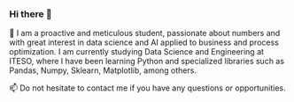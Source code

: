 ### Hi there 👋
🔭 I am a proactive and meticulous student, passionate about numbers and with great interest in data science and AI applied to business and process optimization. I am currently studying Data Science and Engineering at ITESO, where I have been learning Python and specialized libraries such as Pandas, Numpy, Sklearn, Matplotlib, among others.

📫 Do not hesitate to contact me if you have any questions or opportunities.  
<!--
**RafaelTakata0105/RafaelTakata0105** is a ✨ _special_ ✨ repository because its `README.md` (this file) appears on your GitHub profile.

Here are some ideas to get you started:

- 🔭 I’m currently working on ...
- 🌱 I’m currently learning ...
- 👯 I’m looking to collaborate on ...
- 🤔 I’m looking for help with ...
- 💬 Ask me about ...
- 📫 How to reach me: ...
- 😄 Pronouns: ...
- ⚡ Fun fact: ...
-->
